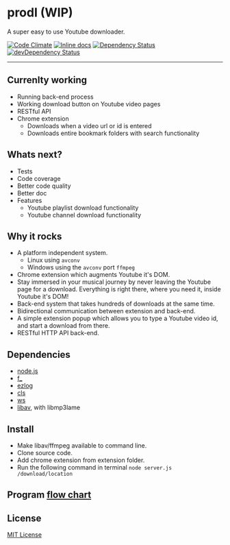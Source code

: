prodl (WIP)
=====

A super easy to use Youtube downloader.

[![Code Climate](https://codeclimate.com/github/opensoars/prodl/badges/gpa.svg)](https://codeclimate.com/github/opensoars/prodl)
[![Inline docs](http://inch-ci.org/github/opensoars/prodl.svg?branch=master)](http://inch-ci.org/github/opensoars/prodl)
[![Dependency Status](https://david-dm.org/opensoars/prodl.svg)](https://david-dm.org/opensoars/prodl)
[![devDependency Status](https://david-dm.org/opensoars/prodl/dev-status.svg)](https://david-dm.org/opensoars/prodl#info=devDependencies)

---


## Currenlty working
* Running back-end process
* Working download button on Youtube video pages
* RESTful API
* Chrome extension
    - Downloads when a video url or id is entered
    - Downloads entire bookmark folders with search functionality


## Whats next?
* Tests
* Code coverage
* Better code quality
* Better doc
* Features
    - Youtube playlist download functionality
    - Youtube channel download functionality


## Why it rocks
* A platform independent system.
  - Linux using `avconv`
  - Windows using the `avconv` port `ffmpeg`
* Chrome extension which augments Youtube it's DOM.
* Stay immersed in your musical journey by never leaving the Youtube page for a download. Everything is right there, where you need it, inside Youtube it's DOM!
* Back-end system that takes hundreds of downloads at the same time.
* Bidirectional communication between extension and back-end.
* A simple extension popup which allows you to type a Youtube video id, and start a download from there.
* RESTful HTTP API back-end.


## Dependencies
* [node.js](http://www.nodejs.org)
* [f_](//github.com/opensoars/f_)
* [ezlog](//github.com/opensoars/ezlog)
* [cls](//github.com/opensoars/cls)
* [ws](//github.com/einaros/ws)
* [libav](//www.google.nl/search?q=libav), with libmp3lame


## Install
* Make libav/ffmpeg available to command line.
* Clone source code. 
* Add chrome extension from extension folder. 
* Run the following command in terminal `node server.js /download/location`


## Program [flow chart](https://raw.githubusercontent.com/opensoars/prodl/master/doc/flowCharts/flowChart.png)


## License
[MIT License](https://github.com/opensoars/prodl/blob/master/LICENSE)
